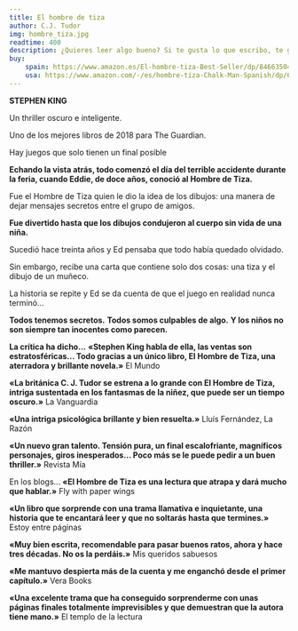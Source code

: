 ```yaml
---
title: El hombre de tiza
author: C.J. Tudor
img: hombre_tiza.jpg
readtime: 400
description: ¿Quieres leer algo bueno? Si te gusta lo que escribo, te gustará El Hombre de Tiza, de C. J. Tudor
buy:
    spain: https://www.amazon.es/El-hombre-tiza-Best-Seller/dp/8466350470/ref=asc_df_8466350470/
    usa: https://www.amazon.com/-/es/hombre-tiza-Chalk-Man-Spanish/dp/6073187548/ref=sr_1_2
---
```

**STEPHEN KING**

Un thriller oscuro e inteligente.

Uno de los mejores libros de 2018 para The Guardian.

Hay juegos que solo tienen un final posible

**Echando la vista atrás, todo comenzó el día del terrible accidente durante la feria, cuando Eddie, de doce años, conoció al Hombre de Tiza.**

Fue el Hombre de Tiza quien le dio la idea de los dibujos: una manera de dejar mensajes secretos entre el grupo de amigos.

**Fue divertido hasta que los dibujos condujeron al cuerpo sin vida de una niña.**

Sucedió hace treinta años y Ed pensaba que todo había quedado olvidado.

Sin embargo, recibe una carta que contiene solo dos cosas: una tiza y el dibujo de un muñeco.

La historia se repite y Ed se da cuenta de que el juego en realidad nunca terminó...

**Todos tenemos secretos.**
**Todos somos culpables de algo.**
**Y los niños no son siempre tan inocentes como parecen.**

**La crítica ha dicho...**
**«Stephen King habla de ella, las ventas son estratosféricas... Todo gracias a un único libro, El Hombre de Tiza, una aterradora y brillante novela.»**
El Mundo

**«La británica C. J. Tudor se estrena a lo grande con El Hombre de Tiza, intriga sustentada en los fantasmas de la niñez, que puede ser un tiempo oscuro.»**
La Vanguardia

**«Una intriga psicológica brillante y bien resuelta.»**
Lluís Fernández, La Razón

**«Un nuevo gran talento. Tensión pura, un final escalofriante, magníficos personajes, giros inesperados... Poco más se le puede pedir a un buen thriller.»**
Revista Mía

En los blogs...
**«El Hombre de Tiza es una lectura que atrapa y dará mucho que hablar.»**
Fly with paper wings

**«Un libro que sorprende con una trama llamativa e inquietante, una historia que te encantará leer y que no soltarás hasta que termines.»**
Estoy entre páginas

**«Muy bien escrita, recomendable para pasar buenos ratos, ahora y hace tres décadas. No os la perdáis.»**
Mis queridos sabuesos

**«Me mantuvo despierta más de la cuenta y me enganchó desde el primer capítulo.»**
Vera Books

**«Una excelente trama que ha conseguido sorprenderme con unas páginas finales totalmente imprevisibles y que demuestran que la autora tiene mano.»**
El templo de la lectura
